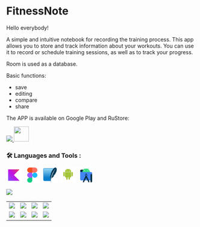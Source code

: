 # FitnessNote
Hello everybody!

A simple and intuitive notebook for recording the training process. 
This app allows you to store and track information about your workouts.
You can use it to record or schedule training sessions, as well as to track your progress.

Room is used as a database.

Basic functions:
  - save 
  - editing 
  - compare
  - share

 The APP is available on Google Play and RuStore:
 <div id="badges">
  <a href="https://play.google.com/store/apps/details?id=com.github.mishkaff89.fitnessnote">
    <img src="https://user-images.githubusercontent.com/118382485/231757459-1e40e26e-80a4-4470-a4d3-0954b4b2dbcf.png" awidth="40" height="40"/>
  </a>
  <a href="your-youtube-URL">
    <img src="https://user-images.githubusercontent.com/118382485/231757205-ed19b471-4a17-4bb0-862d-4d08699ab485.jpg"  width="40" height="40"/>
  </a>
  </div>

  
### :hammer_and_wrench: Languages and Tools :
<img src="https://github.com/devicons/devicon/blob/master/icons/kotlin/kotlin-original.svg" title="Kotlin" alt="Kotlin" width="40" height="40"/>&nbsp;
<img src="https://github.com/devicons/devicon/blob/master/icons/figma/figma-original.svg" title="Figma" alt="Figma" width="40" height="40"/>&nbsp;
<img src="https://github.com/devicons/devicon/blob/master/icons/sqlite/sqlite-original.svg" title="SQlite" alt="SQLite" width="40" height="40"/>&nbsp;
<img src="https://github.com/devicons/devicon/blob/master/icons/android/android-original-wordmark.svg" title="Android" alt="Android" width="40" height="40"/>&nbsp;
<img src="https://github.com/devicons/devicon/blob/master/icons/androidstudio/androidstudio-original.svg" title="Android Studio" alt="Android Studio" width="40" height="40"/>&nbsp;

<img src="https://user-images.githubusercontent.com/118382485/231746898-cd4d029a-e831-41db-a540-c339ad9f5712.jpg" width="500">









| | | | |
|---|---|---|---|
|<img src="https://user-images.githubusercontent.com/118382485/231750157-a7bbc2d6-8dc7-44fd-8e2e-70048eae6895.png" width="150">|<img src="https://user-images.githubusercontent.com/118382485/231750551-3a396414-fb41-4d68-a372-c62215b908c0.png"  width="150">|<img src="https://user-images.githubusercontent.com/118382485/231750741-dbe2d8f0-1a15-46d0-9b24-ba791fd7dcd6.png"  width="150">|<img src="https://user-images.githubusercontent.com/118382485/231750867-bbcc751c-2b25-495c-bdae-e6efde195be2.png"  width="150">|
|<img src="https://user-images.githubusercontent.com/118382485/231751311-5e32edb9-d01b-40c2-bf30-92ed90b54895.png"  width="150">|<img src="https://user-images.githubusercontent.com/118382485/231751327-f4366256-ac93-4f0d-8f5d-86765774fd3b.png"  width="150">|<img src="https://user-images.githubusercontent.com/118382485/231751330-4611ca7b-ddd8-4968-b8db-e56958f1b5de.png"  width="150">|<img src="https://user-images.githubusercontent.com/118382485/231751333-1b3805bd-cb6a-481e-8339-88d501e80848.png"  width="150">|





